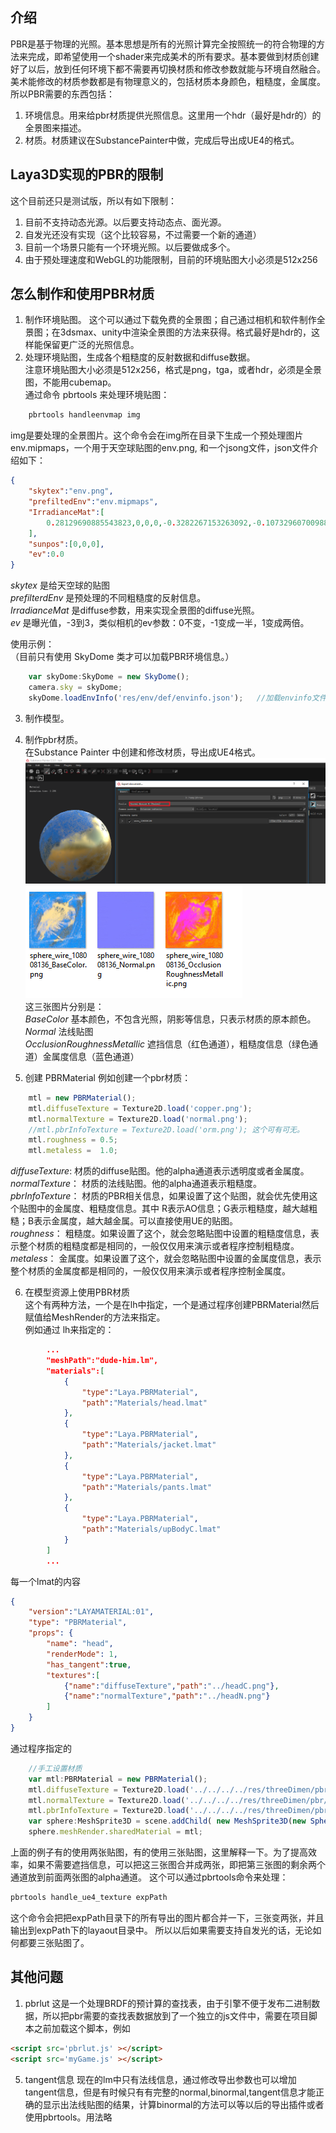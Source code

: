 ## 介绍
PBR是基于物理的光照。基本思想是所有的光照计算完全按照统一的符合物理的方法来完成，即希望使用一个shader来完成美术的所有要求。基本要做到材质创建好了以后，放到任何环境下都不需要再切换材质和修改参数就能与环境自然融合。美术能修改的材质参数都是有物理意义的，包括材质本身颜色，粗糙度，金属度。
所以PBR需要的东西包括：  
1. 环境信息。用来给pbr材质提供光照信息。这里用一个hdr（最好是hdr的）的全景图来描述。
2. 材质。材质建议在SubstancePainter中做，完成后导出成UE4的格式。
## Laya3D实现的PBR的限制
这个目前还只是测试版，所以有如下限制：
1. 目前不支持动态光源。以后要支持动态点、面光源。
2. 自发光还没有实现（这个比较容易，不过需要一个新的通道）
3. 目前一个场景只能有一个环境光照。以后要做成多个。
4. 由于预处理速度和WebGL的功能限制，目前的环境贴图大小必须是512x256

## 怎么制作和使用PBR材质
1. 制作环境贴图。
这个可以通过下载免费的全景图；自己通过相机和软件制作全景图；在3dsmax、unity中渲染全景图的方法来获得。格式最好是hdr的，这样能保留更广泛的光照信息。
2. 处理环境贴图，生成各个粗糙度的反射数据和diffuse数据。  
    注意环境贴图大小必须是512x256，格式是png，tga，或者hdr，必须是全景图，不能用cubemap。  
    通过命令 pbrtools 来处理环境贴图：
```bash
    pbrtools handleenvmap img
```    
img是要处理的全景图片。这个命令会在img所在目录下生成一个预处理图片 env.mipmaps，一个用于天空球贴图的env.png, 和一个jsong文件，json文件介绍如下：
```json
{
    "skytex":"env.png",
    "prefiltedEnv":"env.mipmaps",
    "IrradianceMat":[
        0.28129690885543823,0,0,0,-0.3282267153263092,-0.1073296070098877,0,0,-0.29809144139289856,0.13647188246250153,-0.17396731674671173,0,-0.5436494946479797,0.18786616623401642,0.2717423141002655,0.5554966926574707,0.2510770261287689,0,0,0,-0.295642226934433,-0.08785344660282135,0,0,-0.2755483090877533,0.12092982232570648,-0.16322359442710876,0,-0.5187899470329285,0.1655164659023285,0.3213203251361847,0.5639563798904419,0.17064285278320312,0,0,0,-0.22071118652820587,-0.04934860020875931,0,0,-0.21280556917190552,0.08689119666814804,-0.12129425257444382,0,-0.40946751832962036,0.11174142360687256,0.36054936051368713,0.5101194381713867
    ],
    "sunpos":[0,0,0],
    "ev":0.0
}
```
*skytex* 是给天空球的贴图  
*prefilterdEnv* 是预处理的不同粗糙度的反射信息。  
*IrradianceMat*  是diffuse参数，用来实现全景图的diffuse光照。  
*ev* 是曝光值，-3到3，类似相机的ev参数：0不变，-1变成一半，1变成两倍。  

使用示例：  
（目前只有使用 SkyDome 类才可以加载PBR环境信息。）  
```javascript
    var skyDome:SkyDome = new SkyDome();
    camera.sky = skyDome;
    skyDome.loadEnvInfo('res/env/def/envinfo.json');   //加载envinfo文件指定的环境光照信息。
```

3. 制作模型。
4. 制作pbr材质。  
在Substance Painter 中创建和修改材质，导出成UE4格式。  
![](expsptex.png)  
![](uetex.png)  
这三张图片分别是：  
*BaseColor*  基本颜色，不包含光照，阴影等信息，只表示材质的原本颜色。  
*Normal*  法线贴图  
*OcclusionRoughnessMetallic*  遮挡信息（红色通道），粗糙度信息（绿色通道）金属度信息（蓝色通道）  

5. 创建 PBRMaterial
例如创建一个pbr材质：
```javascript
    mtl = new PBRMaterial();
    mtl.diffuseTexture = Texture2D.load('copper.png');
    mtl.normalTexture = Texture2D.load('normal.png');
    //mtl.pbrInfoTexture = Texture2D.load('orm.png'); 这个可有可无。
    mtl.roughness = 0.5;
    mtl.metaless =  1.0;
```
*diffuseTexture*: 材质的diffuse贴图。他的alpha通道表示透明度或者金属度。  
*normalTexture*： 材质的法线贴图。他的alpha通道表示粗糙度。  
*pbrInfoTexture*： 材质的PBR相关信息，如果设置了这个贴图，就会优先使用这个贴图中的金属度、粗糙度信息。其中 R表示AO信息；G表示粗糙度，越大越粗糙；B表示金属度，越大越金属。可以直接使用UE的贴图。  
*roughness*： 粗糙度。如果设置了这个，就会忽略贴图中设置的粗糙度信息，表示整个材质的粗糙度都是相同的，一般仅仅用来演示或者程序控制粗糙度。  
*metaless*： 金属度。如果设置了这个，就会忽略贴图中设置的金属度信息，表示整个材质的金属度都是相同的，一般仅仅用来演示或者程序控制金属度。  

6. 在模型资源上使用PBR材质  
这个有两种方法，一个是在lh中指定，一个是通过程序创建PBRMaterial然后赋值给MeshRender的方法来指定。  
例如通过 lh来指定的：  
```json
        ...
        "meshPath":"dude-him.lm",
        "materials":[
            {
                "type":"Laya.PBRMaterial",
                "path":"Materials/head.lmat"
            },
            {
                "type":"Laya.PBRMaterial",
                "path":"Materials/jacket.lmat"
            },
            {
                "type":"Laya.PBRMaterial",
                "path":"Materials/pants.lmat"
            },
            {
                "type":"Laya.PBRMaterial",
                "path":"Materials/upBodyC.lmat"
            }
        ]
        ...
```
每一个lmat的内容
```json
{
    "version":"LAYAMATERIAL:01",
    "type": "PBRMaterial",
    "props": {
        "name": "head",
        "renderMode": 1,
        "has_tangent":true,
        "textures":[
            {"name":"diffuseTexture","path":"../headC.png"},
            {"name":"normalTexture","path":"../headN.png"}
        ]
    }
}
```

通过程序指定的
```javascript
    //手工设置材质
    var mtl:PBRMaterial = new PBRMaterial();
    mtl.diffuseTexture = Texture2D.load('../../../../res/threeDimen/pbr/basecolor.png');
    mtl.normalTexture = Texture2D.load('../../../../res/threeDimen/pbr/normal.png');
    mtl.pbrInfoTexture = Texture2D.load('../../../../res/threeDimen/pbr/orm.png');
    var sphere:MeshSprite3D = scene.addChild( new MeshSprite3D(new SphereMesh(0.1, 32, 32))) as MeshSprite3D;
    sphere.meshRender.sharedMaterial = mtl;

```

上面的例子有的使用两张贴图，有的使用三张贴图，这里解释一下。为了提高效率，如果不需要遮挡信息，可以把这三张图合并成两张，即把第三张图的剩余两个通道放到前面两张图的alpha通道。
这个可以通过pbrtools命令来处理：
```bash
pbrtools handle_ue4_texture expPath
```
这个命令会把把expPath目录下的所有导出的图片都合并一下，三张变两张，并且输出到expPath下的layaout目录中。
所以以后如果需要支持自发光的话，无论如何都要三张贴图了。

## 其他问题
1. pbrlut
这是一个处理BRDF的预计算的查找表，由于引擎不便于发布二进制数据，所以把pbr需要的查找表数据放到了一个独立的js文件中，需要在项目脚本之前加载这个脚本，例如
```html
<script src='pbrlut.js' ></script>
<script src='myGame.js' ></script>
```

5. tangent信息
现在的lm中只有法线信息，通过修改导出参数也可以增加tangent信息，但是有时候只有有完整的normal,binormal,tangent信息才能正确的显示出法线贴图的结果，计算binormal的方法可以等以后的导出插件或者使用pbrtools。用法略
